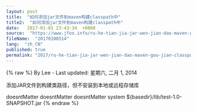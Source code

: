 ```yaml
---
layout: post
title:  "如何添加jar文件到maven构建classpath中"
title2:  "如何添加jar文件到maven构建classpath中"
date:   2017-01-01 23:43:34  +0800
source:  "https://www.jfox.info/ru-he-tian-jia-jar-wen-jian-dao-maven-gou-jian-classpath-zhong.html"
fileName:  "20170100514"
lang:  "zh_CN"
published: true
permalink: "2017/ru-he-tian-jia-jar-wen-jian-dao-maven-gou-jian-classpath-zhong.html"
---
```

{% raw %}
By Lee - Last updated: 星期六, 二月 1, 2014

添加JAR文件到构建类路径，但不安装到本地或远程存储库

<dependency>

<groupId>doesntMatter</groupId>
<artifactId>doesntMatter</artifactId>
<version>doesntMatter</version>
<scope>system</scope>
<systemPath>${basedir}/lib/test-1.0-SNAPSHOT.jar</systemPath>
</dependency>
{% endraw %}
